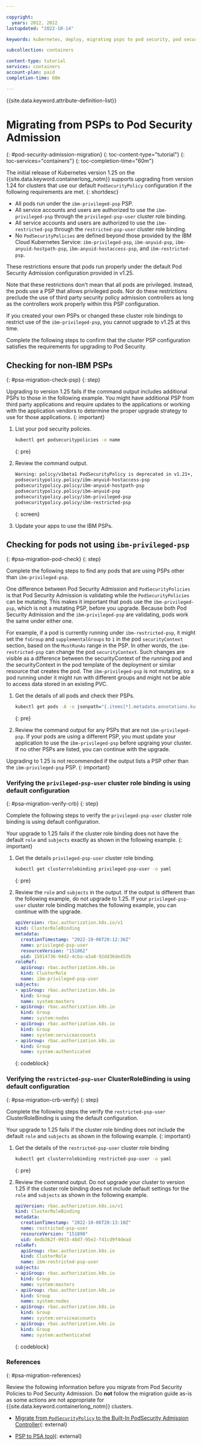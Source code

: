 ```yaml
---

copyright: 
  years: 2022, 2022
lastupdated: "2022-10-14"

keywords: kubernetes, deploy, migrating psps to pod security, pod security admission, migrate to pod security admission

subcollection: containers

content-type: tutorial
services: containers
account-plan: paid
completion-time: 60m

---
```


{{site.data.keyword.attribute-definition-list}}

# Migrating from PSPs to Pod Security Admission
{: #pod-security-admission-migration}
{: toc-content-type="tutorial"}
{: toc-services="containers"}
{: toc-completion-time="60m"}


The initial release of Kubernetes version 1.25 on the {{site.data.keyword.containerlong_notm}} supports upgrading from version 1.24 for clusters that use our default `PodSecurityPolicy` configuration if the following requirements are met.
{: shortdesc}


- All pods run under the `ibm-privileged-psp` PSP.
- All service accounts and users are authorized to use the `ibm-privileged-psp` through the `privileged-psp-user` cluster role binding.
- All service accounts and users are authorized to use the `ibm-restricted-psp` through the `restricted-psp-user` cluster role binding.
- No `PodSecurityPolicies` are defined beyond those provided by the IBM Cloud Kubernetes Service: `ibm-privileged-psp`, `ibm-anyuid-psp`, `ibm-anyuid-hostpath-psp`, `ibm-anyuid-hostaccess-psp`, and `ibm-restricted-psp`.

These restrictions ensure that pods run properly under the default Pod Security Admission configuration provided in v1.25.

Note that these restrictions don't mean that all pods are privileged. Instead, the pods use a PSP that allows privileged pods. Nor do these restrictions preclude the use of third party security policy admission controllers as long as the controllers work properly within this PSP configuration.

If you created your own PSPs or changed these cluster role bindings to restrict use of the `ibm-privileged-psp`, you cannot upgrade to v1.25 at this time.

Complete the following steps to confirm that the cluster PSP configuration satisfies the requirements for upgrading to Pod Security.

## Checking for non-IBM PSPs
{: #psa-migration-check-psp}
{: step}

Upgrading to version 1.25 fails if the command output includes additional PSPs to those in the following example. You might have additional PSP from third party applications and require updates to the applications or working with the application vendors to determine the proper upgrade strategy to use for those applications.
{: important}

1. List your pod security policies.

    ```sh
    kubectl get podsecuritypolicies -o name
    ```
    {: pre}
    
1. Review the command output.
    
    ```sh
    Warning: policy/v1beta1 PodSecurityPolicy is deprecated in v1.21+, unavailable in v1.25+
    podsecuritypolicy.policy/ibm-anyuid-hostaccess-psp
    podsecuritypolicy.policy/ibm-anyuid-hostpath-psp
    podsecuritypolicy.policy/ibm-anyuid-psp
    podsecuritypolicy.policy/ibm-privileged-psp
    podsecuritypolicy.policy/ibm-restricted-psp
    ```
    {: screen}

1. Update your apps to use the IBM PSPs.


## Checking for pods not using `ibm-privileged-psp`
{: #psa-migration-pod-check}
{: step}

Complete the following steps to find any pods that are using PSPs other than `ibm-privileged-psp`.

One difference between Pod Security Admission and `PodSecurityPolicies` is that Pod Security Admission is validating while the `PodSecurityPolicies` can be mutating.  This makes it important that pods use the `ibm-privileged-psp`, which is not a mutating PSP, before you upgrade. Because both Pod Security Admission and the `ibm-privileged-psp` are validating, pods work the same under either one.

For example, if a pod is currently running under `ibm-restricted-psp`, it might set the `fsGroup` and `supplementalGroups` to `1` in the pod `securityContext` section, based on the `MustRunAs` range in the PSP. In other words, the `ibm-restricted-psp` can change the pod `securityContext`. Such changes are visible as a difference between the securityContext of the running pod and the securityContext in the pod template of the deployment or similar resource that creates the pod. The `ibm-privileged-psp` is not mutating, so a pod running under it might run with different groups and might not be able to access data stored in an existing PVC.

1. Get the details of all pods and check their PSPs.

    ```sh
    kubectl get pods -A -o jsonpath="{.items[*].metadata.annotations.kubernetes\.io\/psp}" | tr " " "\n" | sort -u
    ```
    {: pre}
    
1. Review the command output for any PSPs that are not `ibm-privileged-psp`. If your pods are using a different PSP, you must update your application to use the `ibm-privileged-psp` before upgraing your cluster. If no other PSPs are listed, you can continue with the upgrade.

Upgrading to 1.25 is not recommended if the output lists a PSP other than the `ibm-privileged-psp` PSP.
{: important}


### Verifying the `privileged-psp-user` cluster role binding is using default configuration
{: #psa-migration-verify-crb}
{: step}

Complete the following steps to verify the `privileged-psp-user` cluster role binding is using default configuration.

Your upgrade to 1.25 fails if the cluster role binding does not have the default `role` and `subjects` exactly as shown in the following example.
{: important}

1. Get the details `privileged-psp-user` cluster role binding.

    ```sh
    kubectl get clusterrolebinding privileged-psp-user -o yaml
    ```
    {: pre}


1. Review the `role` and `subjects` in the output. If the output is different than the following example, do not upgrade to 1.25. If your `privileged-psp-user` cluster role binding matches the following example, you can continue with the upgrade.

    ```yaml
    apiVersion: rbac.authorization.k8s.io/v1
    kind: ClusterRoleBinding
    metadata:
      creationTimestamp: "2022-10-06T20:12:36Z"
      name: privileged-psp-user
      resourceVersion: "151862"
      uid: 15014736-94d2-4cba-a3a8-92dd36de453b
    roleRef:
      apiGroup: rbac.authorization.k8s.io
      kind: ClusterRole
      name: ibm-privileged-psp-user
    subjects:
    - apiGroup: rbac.authorization.k8s.io
      kind: Group
      name: system:masters
    - apiGroup: rbac.authorization.k8s.io
      kind: Group
      name: system:nodes
    - apiGroup: rbac.authorization.k8s.io
      kind: Group
      name: system:serviceaccounts
    - apiGroup: rbac.authorization.k8s.io
      kind: Group
      name: system:authenticated
    ```
    {: codeblock}


### Verifying the `restricted-psp-user` ClusterRoleBinding is using default configuration
{: #psa-migration-crb-verify}
{: step}

Complete the following steps the verify the `restricted-psp-user` ClusterRoleBinding is using the default configuration.

Your upgrade to 1.25 fails if the cluster role binding does not include the default `role` and `subjects` as shown in the following example.
{: important}

1. Get the details of the `restricted-psp-user` cluster role binding

    ```sh
    kubectl get clusterrolebinding restricted-psp-user -o yaml
    ```
    {: pre}
    
1. Review the command output. Do not upgrade your cluster to version 1.25 if the cluster role binding does not include default settings for the `role` and `subjects` as shown in the following example.
    
    ```yaml
    apiVersion: rbac.authorization.k8s.io/v1
    kind: ClusterRoleBinding
    metadata:
      creationTimestamp: "2022-10-06T20:13:10Z"
      name: restricted-psp-user
      resourceVersion: "151890"
      uid: 4edb362f-9933-48d7-95e2-f41cd9f4dead
    roleRef:
      apiGroup: rbac.authorization.k8s.io
      kind: ClusterRole
      name: ibm-restricted-psp-user
    subjects:
    - apiGroup: rbac.authorization.k8s.io
      kind: Group
      name: system:masters
    - apiGroup: rbac.authorization.k8s.io
      kind: Group
      name: system:nodes
    - apiGroup: rbac.authorization.k8s.io
      kind: Group
      name: system:serviceaccounts
    - apiGroup: rbac.authorization.k8s.io
      kind: Group
      name: system:authenticated
    ```
    {: codeblock}


### References
{: #psa-migration-references}

Review the following information before you migrate from Pod Security Policies to Pod Security Admission. Do **not** follow the migration guide as-is as some actions are not appropriate for {{site.data.keyword.containerlong_notm}} clusters.

- [Migrate from `PodSecurityPolicy` to the Built-In PodSecurity Admission Controller](https://kubernetes.io/docs/tasks/configure-pod-container/migrate-from-psp/){: external}

- [PSP to PSA tool](https://github.com/kubernetes-sigs/pspmigrator){: external}


